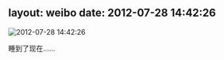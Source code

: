 layout: weibo
date: 2012-07-28 14:42:26
---
<meta name="referrer" content="no-referrer" />

<img src="/images/renren.ico" style="float: left;"/>2012-07-28 14:42:26

睡到了现在……

